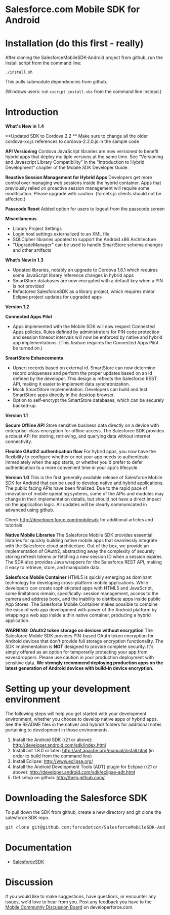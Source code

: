 # Salesforce.com Mobile SDK for Android

Installation (do this first - really)
==
After cloning the SalesforceMobileSDK-Android project from github, run the install script from the command line:

`./install.sh`

This pulls submodule dependencies from github.

(Windows users: run `cscript install.vbs` from the command line instead.)



Introduction
==
__What's New in 1.4__

**Updated SDK to Cordova 2.2  **
Make sure to change all the older cordova-xx.js references to cordova-2.2.0.js in the sample code

**API Versioning**
Cordova JavaScript libraries are now versioned to benefit hybrid apps that deploy multiple versions at the same time. 
See “Versioning and Javascript Library Compatibility” in the “Introduction to Hybrid Development” chapter of the Mobile SDK Developer Guide. 

**Reactive Session Management for Hybrid Apps** 
Developers get more control over managing web sessions inside the hybrid container. Apps that previously relied on proactive session management will require some modification. Please upgrade with caution. (forcetk.js clients should not be affected.)

**Passcode Reset**
Added option for users to logout from the passcode screen

**Miscellaneous**
* Library Project Settings
* Login host settings externalized to an XML file
* SQLCipher libraries updated to support the Android x86 Architecture
* "UpgradeManager" can be used to handle SmartStore schema changes and other artifacts 

__What’s New in 1.3__
* Updated libraries, notably an upgrade to Cordova 1.8.1 which requires some JavaScript library reference changes in hybrid apps
* SmartStore databases are now encrypted with a default key when a PIN is not provided
* Refactored SalesforceSDK as a library project, which requires minor Eclipse project updates for upgraded apps

__Version 1.2__

**Connected Apps Pilot**
* Apps implemented with the Mobile SDK will now respect Connected Apps policies.  Rules defined by administrators for PIN code protection and session timeout intervals will now be enforced by native and hybrid app implementations. (This feature requires the Connected Apps Pilot be turned on.)

**SmartStore Enhancements**
* Upsert records based on external id. SmartStore can now determine record uniqueness and perform the proper updates based on an id defined by the developer. This design is reflects the Salesforce REST API, making it easier to implement data synchronization.
* Mock SmartStore Implementation. Developers can build and test SmartStore apps directly in the desktop browser.
* Option to self-encrypt the SmartStore databases, which can be securely backed-up.

__Version 1.1__ 

**Secure Offline API** 
Store sensitive business data directly on a device with enterprise-class encryption for offline access. The Salesforce SDK provides a robust API for storing, retrieving, and querying  data without internet connectivity. 

**Flexible OAuth2 authentication flow** 
For hybrid apps, you now have the flexibility to configure whether or not your app needs to authenticate immediately when the app starts, or whether you'd prefer to defer authentication to a more convenient time in your app's lifecycle. 

__Version 1.0__
This is the first generally available release of Salesforce Mobile SDK for Android that can be used to develop native and hybrid applications. The public facing APIs have been finalized. Due to the rapid pace of innovation of mobile operating systems, some of the APIs and modules may change in their implementation details, but should not have a direct impact on the application logic. All updates will be clearly communicated in advanced using github.  

Check http://developer.force.com/mobilesdk for additional articles and tutorials


__Native Mobile Libraries__
The Salesforce Mobile SDK provides essential libraries for quickly building native mobile apps that seamlessly integrate with the Salesforce cloud architecture.  Out of the box, we provide an implementation of OAuth2, abstracting away the complexity of securely storing refresh tokens or fetching a new session ID when a session expires. The SDK also provides Java wrappers for the Salesforce REST API, making it easy to retrieve, store, and manipulate data.

__Salesforce Mobile Container__
HTML5 is quickly emerging as dominant technology for developing cross-platform mobile applications. While developers can create sophisticated apps with HTML5 and JavaScript, some limitations remain, specifically: session management, access to the camera and address book, and the inability to distribute apps inside public App Stores. The Salesforce Mobile Container makes possible to combine the ease of web app development with power of the Android platform by wrapping a web app inside a thin native container, producing a hybrid application.

__WARNING: OAuth2 token storage on devices without encryption__
The Salesforce Mobile SDK provides PIN-based OAuth token encryption for Android devices that don't provide full storage encryption functionality.  The SDK implementation is **NOT** designed to provide complete security.  It's simply offered as an option for temporarily protecting your app from eavesdroppers.  Please use caution in your production deployment with sensitive data.  **We strongly recommend deploying production apps on the latest generation of Android devices with build-in device encryption.**



# Setting up your development environment

The following steps will help you get started with your development environment, whether you choose to develop native apps or hybrid apps.  See the README files in the native/ and hybrid/ folders for additional notes pertaining to development in those environments.

1. Install the Android SDK (r21 or above): http://developer.android.com/sdk/index.html
2. Install ant 1.8.0 or later: http://ant.apache.org/manual/install.html (in order to build from the command line)
3. Install Eclipse: http://www.eclipse.org/
4. Install the Android Development Tools (ADT) plugin for Eclipse (r21 or above): http://developer.android.com/sdk/eclipse-adt.html
5. Get setup on github: http://help.github.com/

# Downloading the Salesforce SDK

To pull down the SDK from github, create a new directory and git clone the salesforce SDK repo.
<pre>
git clone git@github.com:forcedotcom/SalesforceMobileSDK-Android.git
</pre>

# Documentation

* [SalesforceSDK](http://forcedotcom.github.com/SalesforceMobileSDK-Android/index.html)

# Discussion

If you would like to make suggestions, have questions, or encounter any issues, we'd love to hear from you.  Post any feedback you have to the [Mobile Community Discussion Board](http://boards.developerforce.com/t5/Mobile/bd-p/mobile) on developerforce.com.
